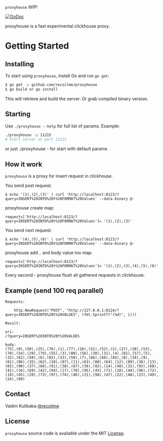 

`proxyhouse` WIP!

[![GoDoc](https://img.shields.io/badge/api-reference-blue.svg?style=flat-square)](https://godoc.org/github.com/recoilme/proxyhouse)

proxyhouse is a fast experimental clickhouse proxy.


# Getting Started

## Installing

To start using `proxyhouse`, install Go and run `go get`:

```sh
$ go get -u github.com/recoilme/proxyhouse
$ go build or go install
```

This will retrieve and build the server. Or grab compiled binary version.

## Starting

Use `./proxyhouse --help` for full list of params. Example:

```sh
./proxyhouse -p 11215
# Start server on port 11215
```

or just ./proxyhouse - for start with default params

## How it work

`proxyhouse` is a proxy for insert request in clickhouse.

You send post request:


```$ echo '(1),(2),(3)' | curl 'http://localhost:8123/?query=INSERT%20INTO%20t%20FORMAT%20Values' --data-binary @-```


proxyhouse create map:

`requests['http://localhost:8123/?query=INSERT%20INTO%20t%20FORMAT%20Values']= '(1),(2),(3)'`


You send next request:

```$ echo '(4),(5),(6)' | curl 'http://localhost:8123/?query=INSERT%20INTO%20t%20FORMAT%20Values' --data-binary @-```


proxyhouse add `,` and body value too map:


`requests['http://localhost:8123/?query=INSERT%20INTO%20t%20FORMAT%20Values']= '(1),(2),(3),(4),(5),(6)'`

Every second - proxyhouse flush all gathered requests in clickhouse.

## Example (send 100 req parallel)

```
Requests: 

	http.NewRequest("POST", "http://127.0.0.1:8124/?query=INSERT%20INTO%20t%20VALUES", (fmt.Sprintf("(%d)", i)))

Result:

uri:
/?query=INSERT%20INTO%20t%20VALUES

body:
(75),(0),(50),(25),(76),(1),(77),(26),(51),(52),(2),(27),(28),(53),(78),(54),(29),(79),(55),(3),(80),(56),(30),(31),(4),(81),(57),(5),(32),(82),(58),(6),(83),(33),(59),(7),(84),(60),(85),(8),(34),(9),(61),(86),(35),(62),(10),(87),(11),(63),(88),(64),(12),(89),(36),(13),(65),(90),(37),(66),(91),(38),(67),(39),(92),(14),(40),(15),(93),(68),(41),(16),(69),(42),(94),(17),(70),(95),(43),(71),(18),(44),(96),(72),(19),(45),(20),(73),(97),(74),(46),(21),(98),(47),(22),(48),(23),(49),(24),(99)
```

## Contact

Vadim Kulibaba [@recoilme](https://github.com/recoilme)

## License

`proxyhouse` source code is available under the MIT [License](/LICENSE).

